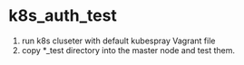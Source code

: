 # k8s_auth_test

1. run k8s cluseter with default kubespray Vagrant file 
2. copy *_test directory into the master node and test them.
